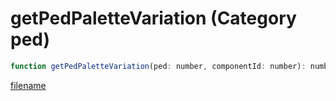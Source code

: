 # getPedPaletteVariation (Category ped)

```js
function getPedPaletteVariation(ped: number, componentId: number): number
```

[filename](getPedPaletteVariation_m.md ':include')